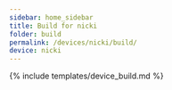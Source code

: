 ```yaml
---
sidebar: home_sidebar
title: Build for nicki
folder: build
permalink: /devices/nicki/build/
device: nicki
---
```

{% include templates/device_build.md %}
